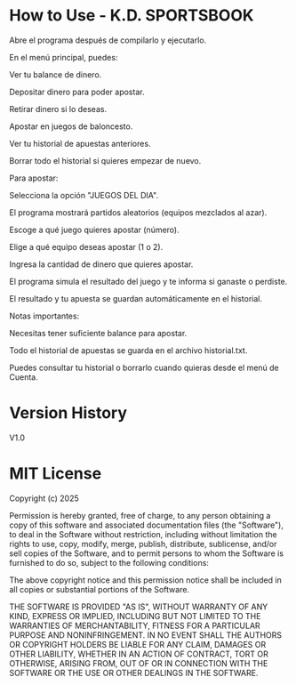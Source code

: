 # How to Use - K.D. SPORTSBOOK 
Abre el programa después de compilarlo y ejecutarlo.

En el menú principal, puedes:

Ver tu balance de dinero.

Depositar dinero para poder apostar.

Retirar dinero si lo deseas.

Apostar en juegos de baloncesto.

Ver tu historial de apuestas anteriores.

Borrar todo el historial si quieres empezar de nuevo.

Para apostar:

Selecciona la opción "JUEGOS DEL DIA".

El programa mostrará partidos aleatorios (equipos mezclados al azar).

Escoge a qué juego quieres apostar (número).

Elige a qué equipo deseas apostar (1 o 2).

Ingresa la cantidad de dinero que quieres apostar.

El programa simula el resultado del juego y te informa si ganaste o perdiste.

El resultado y tu apuesta se guardan automáticamente en el historial.

Notas importantes:

Necesitas tener suficiente balance para apostar.

Todo el historial de apuestas se guarda en el archivo historial.txt.

Puedes consultar tu historial o borrarlo cuando quieras desde el menú de Cuenta.
# Version History
V1.0
# MIT License

Copyright (c) 2025 

Permission is hereby granted, free of charge, to any person obtaining a copy
of this software and associated documentation files (the "Software"), to deal
in the Software without restriction, including without limitation the rights
to use, copy, modify, merge, publish, distribute, sublicense, and/or sell
copies of the Software, and to permit persons to whom the Software is
furnished to do so, subject to the following conditions:

The above copyright notice and this permission notice shall be included in
all copies or substantial portions of the Software.

THE SOFTWARE IS PROVIDED "AS IS", WITHOUT WARRANTY OF ANY KIND, EXPRESS OR
IMPLIED, INCLUDING BUT NOT LIMITED TO THE WARRANTIES OF MERCHANTABILITY,
FITNESS FOR A PARTICULAR PURPOSE AND NONINFRINGEMENT. IN NO EVENT SHALL THE
AUTHORS OR COPYRIGHT HOLDERS BE LIABLE FOR ANY CLAIM, DAMAGES OR OTHER
LIABILITY, WHETHER IN AN ACTION OF CONTRACT, TORT OR OTHERWISE, ARISING FROM,
OUT OF OR IN CONNECTION WITH THE SOFTWARE OR THE USE OR OTHER DEALINGS IN
THE SOFTWARE.
